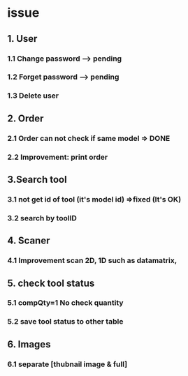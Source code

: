 # issue
## 1. User
### 1.1 Change password --> pending
### 1.2 Forget password --> pending
### 1.3 Delete user

## 2. Order
### 2.1 Order can not check if same model => DONE
### 2.2 Improvement: print order

## 3.Search tool
### 3.1 not get id of tool (it's model id) =>fixed (It's OK)
### 3.2 search by toolID

## 4. Scaner
### 4.1 Improvement scan 2D, 1D such as datamatrix,

## 5. check tool status
### 5.1 compQty=1 No check quantity
### 5.2 save tool status to other table
## 6. Images
### 6.1 separate [thubnail image & full]